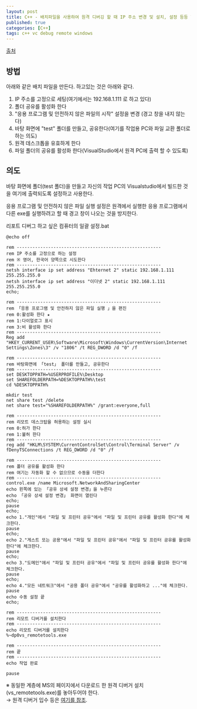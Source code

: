 ```yaml
---
layout: post
title: C++ - 배치파일을 사용하여 원격 디버깅 할 때 IP 주소 변경 및 설치, 설정 등등 한방에 하기
published: true
categories: [C++]
tags: c++ vc debug remote windows
---
```

[출처](https://qiita.com/tera1707/items/4483b67bae0db0f9c783 )  
  
## 방법
아래와 같은 배치 파일을 만든다. 하고있는 것은 아래와 같다.  
  
1. IP 주소를 고정으로 세팅(여기에서는 192.168.1.111 로 하고 있다)
2. 폴더 공유를 활성화 한다
3. "응용 프로그램 및 안전하지 않은 파일의 시작" 설정을 변경 (경고 창을 내지 않는다)
4. 바탕 화면에 "test" 폴더를 만들고, 공유한다(여기를 작업용 PC와 파일 교환 폴더로 하는 의도)
5. 원격 데스크톱을 유효하게 한다
6. 파일 폴더의 공유를 활성화 한다(VisualStudio에서 원격 PC에 출력 할 수 있도록)
  
  
## 의도
바탕 화면에 폴더(test 폴더)을 만들고 자신의 작업 PC의 Visualstudio에서 빌드한 것을 여기에 출력되도록 설정하고 사용한다.  
  
응용 프로그램 및 안전하지 않은 파일 실행 설정은 원격에서 실행한 응용 프로그램에서 다른 exe를 실행하려고 할 때 경고 창이 나오는 것을 방지한다.  
  
  
리포트 디버그 하고 싶은 컴퓨터의 일괄 설정.bat  
```
@echo off

rem -------------------------------------------------------
rem IP 주소를 고정으로 하는 설정
rem ※ 영어, 한국어 양쪽으로 시도한다
rem -------------------------------------------------------
netsh interface ip set address "Ehternet 2" static 192.168.1.111 255.255.255.0
netsh interface ip set address "이더넷 2" static 192.168.1.111 255.255.255.0
echo;

rem -------------------------------------------------------
rem 「응용 프로그램 및 안전하지 않은 파일 실행 」을 편진
rem 0:활성화 한다 ★
rem 1:다이얼로그 표시
rem 3:비 활성화 한다 
rem -------------------------------------------------------
Reg add "HKEY_CURRENT_USER\Software\Microsoft\Windows\CurrentVersion\Internet Settings\Zones\3" /v "1806" /t REG_DWORD /d "0" /f

rem -------------------------------------------------------
rem 바탕화면에 「test」 폴더를 만들고, 공유한다
rem -------------------------------------------------------
set DESKTOPPATH=%USERPROFILE%\Desktop
set SHAREFOLDERPATH=%DESKTOPPATH%\test
cd %DESKTOPPATH%

mkdir test
net share test /delete
net share test="%SHAREFOLDERPATH%" /grant:everyone,full

rem -------------------------------------------------------
rem 리모트 데스크탑을 허용하는 설정 실시
rem 0:허가 한다
rem 1:불허 한다
rem -------------------------------------------------------
reg add "HKLM\SYSTEM\CurrentControlSet\Control\Terminal Server" /v fDenyTSConnections /t REG_DWORD /d "0" /f

rem -------------------------------------------------------
rem 폴더 공유를 활성화 한다
rem 여기는 자동화 할 수 없으므로 수동을 더한다
rem -------------------------------------------------------
control.exe /name Microsoft.NetworkAndSharingCenter
echo 왼쪽에 있는 「공유 상세 설정 변경」을 누른다
echo 「공유 상세 설정 변경」 화면이 열린다
echo;
pause
echo;
echo 1."개인"에서 "파일 및 프린터 공유"에서 "파일 및 프린터 공유를 활성화 한다"에 체크한다.
pause
echo;
echo 2."게스트 또는 공용"에서 "파일 및 프린터 공유"에서 "파일 및 프린터 공유를 활성화 한다"에 체크한다.
pause
echo;
echo 3."도메인"에서 "파일 및 프린터 공유"에서 "파일 및 프린터 공유를 활성화 한다"에 체크한다. 
pause
echo;
echo 4."모든 네트워크"에서 "공용 폴더 공유"에서 "공유를 활성화하고 ..."에 체크한다. 
pause
echo 수동 설정 끝
echo;

rem -------------------------------------------------------
rem 리모트 디버거를 설치한다
rem -------------------------------------------------------
echo 리모트 디버거를 설치한다
%~dp0vs_remotetools.exe

rem -------------------------------------------------------
rem 끝
rem -------------------------------------------------------
echo 작업 완료

pause
```
  
※ 동일한 계층에 MS의 페이지에서 다운로드 한 원격 디버거 설치(vs_remotetools.exe)를 놓아두어야 한다.  
→ 원격 디버거 입수 등은 [여기를 참조](https://qiita.com/tera1707/items/5d70ebf96d03c1042b9e ).  
  
  
  
  